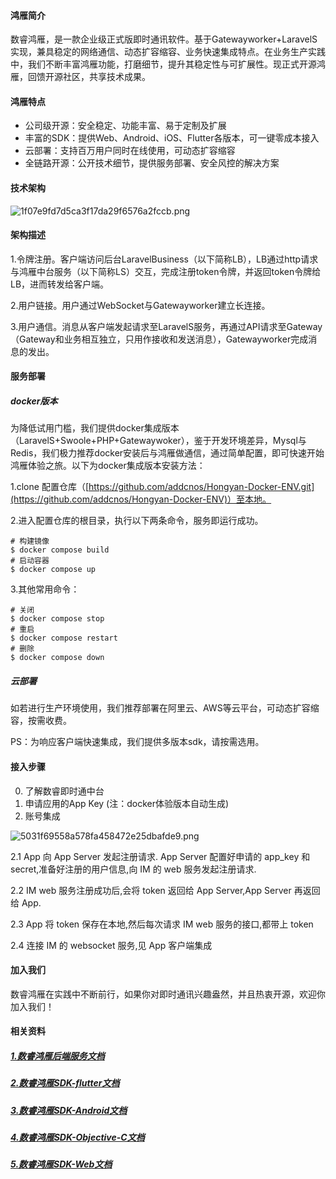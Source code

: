 #### 鸿雁简介

数睿鸿雁，是一款企业级正式版即时通讯软件。基于Gatewayworker+LaravelS实现，兼具稳定的网络通信、动态扩容缩容、业务快速集成特点。在业务生产实践中，我们不断丰富鸿雁功能，打磨细节，提升其稳定性与可扩展性。现正式开源鸿雁，回馈开源社区，共享技术成果。  

#### 鸿雁特点

* 公司级开源：安全稳定、功能丰富、易于定制及扩展
* 丰富的SDK：提供Web、Android、iOS、Flutter各版本，可一键零成本接入
* 云部署：支持百万用户同时在线使用，可动态扩容缩容
* 全链路开源：公开技术细节，提供服务部署、安全风控的解决方案

#### 技术架构

![1f07e9fd7d5ca3f17da29f6576a2fccb.png](https://picossali.oss-cn-beijing.aliyuncs.com/YD20210721-153237.png)

#### 架构描述

1.令牌注册。客户端访问后台LaravelBusiness（以下简称LB），LB通过http请求与鸿雁中台服务（以下简称LS）交互，完成注册token令牌，并返回token令牌给LB，进而转发给客户端。

2.用户链接。用户通过WebSocket与Gatewayworker建立长连接。

3.用户通信。消息从客户端发起请求至LaravelS服务，再通过API请求至Gateway（Gateway和业务相互独立，只用作接收和发送消息），Gatewayworker完成消息的发出。

#### 服务部署

##### docker版本

为降低试用门槛，我们提供docker集成版本（LaravelS+Swoole+PHP+Gatewaywoker），鉴于开发环境差异，Mysql与Redis，我们极力推荐docker安装后与鸿雁做通信，通过简单配置，即可快速开始鸿雁体验之旅。以下为docker集成版本安装方法： 

1.clone 配置仓库（[https://github.com/addcnos/Hongyan-Docker-ENV.git](https://github.com/addcnos/Hongyan-Docker-ENV)）至本地。 

2.进入配置仓库的根目录，执行以下两条命令，服务即运行成功。 

    # 构建镜像
    $ docker compose build
    # 启动容器
    $ docker compose up

3.其他常用命令： 

    # 关闭
    $ docker compose stop
    # 重启
    $ docker compose restart
    # 删除
    $ docker compose down


##### 云部署

如若进行生产环境使用，我们推荐部署在阿里云、AWS等云平台，可动态扩容缩容，按需收费。

PS：为响应客户端快速集成，我们提供多版本sdk，请按需选用。

#### 接入步骤

0. 了解数睿即时通中台
1. 申请应用的App Key (注：docker体验版本自动生成)
2. 账号集成

![5031f69558a578fa458472e25dbafde9.png](https://picossali.oss-cn-beijing.aliyuncs.com/YD20210721-153255.png)

2.1 App 向 App Server 发起注册请求. App Server 配置好申请的 app_key 和 secret,准备好注册的用户信息,向 IM 的 web 服务发起注册请求.

2.2 IM web 服务注册成功后,会将 token 返回给 App Server,App Server 再返回给 App.

2.3 App 将 token 保存在本地,然后每次请求 IM web 服务的接口,都带上 token

2.4 连接 IM 的 websocket 服务,见 App 客户端集成

#### 加入我们

数睿鸿雁在实践中不断前行，如果你对即时通讯兴趣盎然，并且热衷开源，欢迎你加入我们！

#### 相关资料

##### [1.数睿鸿雁后端服务文档](https://github.com/addcnos/Hongyan-Server)
##### [2.数睿鸿雁SDK-flutter文档](https://github.com/addcnos/Hongyan-Flutter-SDK)
##### [3.数睿鸿雁SDK-Android文档](https://github.com/addcnos/Hongyan-Android-SDK)
##### [4.数睿鸿雁SDK-Objective-C文档](https://github.com/addcnos/Hongyan-IOS-SDK)
##### [5.数睿鸿雁SDK-Web文档](https://github.com/addcnos/Hongyan-Web-SDK)
